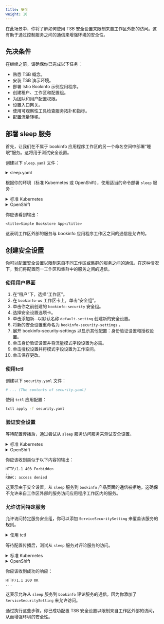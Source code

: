 ```yaml
---
title: 安全
weight: 10
---
```


在此场景中，你将了解如何使用 TSB 安全设置来限制来自工作区外部的访问。这有助于通过控制服务之间的通信来增强环境的安全性。

## 先决条件

在继续之前，请确保你已完成以下任务：

- 熟悉 TSB 概念。
- 安装 TSB 演示环境。
- 部署 Istio Bookinfo 示例应用程序。
- 创建租户、工作区和配置组。
- 为团队和用户配置权限。
- 设置入口网关。
- 使用可观察性工具检查服务拓扑和指标。
- 配置流量转移。

## 部署 sleep 服务

首先，让我们在不属于 bookinfo 应用程序工作区的另一个命名空间中部署“睡眠”服务。这将用于测试安全设置。

创建以下 `sleep.yaml` 文件：

<details>
  <summary>sleep.yaml</summary>

```yaml
# Copyright Istio Authors
#
#   Licensed under the Apache License, Version 2.0 (the "License");
#   you may not use this file except in compliance with the License.
#   You may obtain a copy of the License at
#
#       http://www.apache.org/licenses/LICENSE-2.0
#
#   Unless required by applicable law or agreed to in writing, software
#   distributed under the License is distributed on an "AS IS" BASIS,
#   WITHOUT WARRANTIES OR CONDITIONS OF ANY KIND, either express or implied.
#   See the License for the specific language governing permissions and
#   limitations under the License.

##################################################################################################
# Sleep service
##################################################################################################
apiVersion: v1
kind: ServiceAccount
metadata:
  name: sleep
---
apiVersion: v1
kind: Service
metadata:
  name: sleep
  labels:
    app: sleep
spec:
  ports:
  - port: 80
    name: http
  selector:
    app: sleep
---
apiVersion: apps/v1
kind: Deployment
metadata:
  name: sleep
spec:
  replicas: 1
  selector:
    matchLabels:
      app: sleep
  template:
    metadata:
      labels:
        app: sleep
    spec:
      serviceAccountName: sleep
      containers:
      - name: sleep
        image: governmentpaas/curl-ssl
        command: ["/bin/sleep", "3650d"]
        imagePullPolicy: IfNotPresent
        volumeMounts:
        - mountPath: /etc/sleep/tls
          name: secret-volume
      volumes:
      - name: secret-volume
        secret:
          secretName: sleep-secret
          optional: true
---
```

</details>

根据你的环境（标准 Kubernetes 或 OpenShift），使用适当的命令部署 `sleep` 服务：

<details>
<summary>标准 Kubernetes</summary>
```bash
kubectl create namespace sleep
kubectl label namespace sleep istio-injection=enabled --overwrite=true
kubectl apply -n sleep -f sleep.yaml
```

等待配置传播后，你可以从 `sleep` 服务 pod 调用 bookinfo 产品页面：

```bash
kubectl exec "$(kubectl get pod -l app=sleep -n sleep -o jsonpath={.items..metadata.name})" -c sleep -n sleep -- curl -s http://productpage.bookinfo:9080/productpage | grep -o "<title>.*</title>"
```

</details>

<details>
<summary>OpenShift</summary>

```bash
oc create namespace sleep
oc label namespace sleep istio-injection=enabled

cat <<EOF | oc -n sleep create -f -
apiVersion: "k8s.cni.cncf.io/v1"
kind: NetworkAttachmentDefinition
metadata:
  name: istio-cni
EOF

oc adm policy add-scc-to-group anyuid \
    system:serviceaccounts:sleep

oc apply -n sleep -f sleep.yaml
```

等待配置传播后，你可以从 `sleep` 服务 pod 调用 bookinfo 产品页面：

```bash{promptUser: Alice}
oc exec "$(oc get pod -l app=sleep -n sleep -o jsonpath={.items..metadata.name})" -c sleep -n sleep -- curl -s http://productpage.bookinfo:9080/productpage | grep -o "<title>.*</title>"
```

</details>

你应该看到输出：

```text
<title>Simple Bookstore App</title>
```

这表明工作区外部的服务与 bookinfo 应用程序工作区之间的通信是允许的。

## 创建安全设置

你可以配置安全设置以限制来自不同工作区或集群的服务之间的通信。在这种情况下，我们将配置同一工作区和集群中的服务之间的通信。

### 使用用户界面

1. 在“租户”下，选择“工作区”。
2. 在 `bookinfo-ws` 工作区卡上，单击“安全组”。
3. 单击你之前创建的 `bookinfo-security` 安全组。
4. 选择安全设置选项卡。
5. 单击添加新...以默认名称 `default-setting` 创建新的安全设置。
6. 将新的安全设置重命名为 `bookinfo-security-settings` 。
7. 展开 bookinfo-security-settings 以显示其他配置：身份验证设置和授权设置。
8. 单击身份验证设置并将流量模式字段设置为必需。
9. 单击授权设置并将模式字段设置为工作空间。
10.  单击保存更改。

### 使用tctl

创建以下 `security.yaml` 文件：

```yaml
# ... (The contents of security.yaml)
```

使用 `tctl` 应用配置：

```bash
tctl apply -f security.yaml
```

### 验证安全设置

等待配置传播后，通过尝试从 `sleep` 服务访问服务来测试安全设置。

<details>
<summary>标准 Kubernetes</summary>

```bash
kubectl exec "$(kubectl get pod -l app=sleep -n sleep -o jsonpath={.items..metadata.name})" -c sleep -n sleep -- curl http://productpage.bookinfo:9080/productpage -v
```

</details>

<details>
<summary>OpenShift</summary>

```bash
oc exec "$(oc get pod -l app=sleep -n sleep -o jsonpath={.items..metadata.name})" -c sleep -n sleep -- curl http://productpage.bookinfo:9080/productpage -v
```

</details>

你应该收到类似于以下内容的输出：

```text
HTTP/1.1 403 Forbidden
...
RBAC: access denied
```

这表示由于安全设置，从 `sleep` 服务到 `bookinfo` 产品页面的通信被拒绝。这确保不允许来自工作区外部的服务访问应用程序工作区内的服务。

### 允许访问特定服务

允许访问特定服务安全组，你可以添加 `ServiceSecuritySetting` 来覆盖该服务的规则。

<details>
<summary>使用 tctl</summary>

创建以下 `service-security.yaml` 文件：

```yaml
apiVersion: security.tsb.tetrate.io/v2
kind: ServiceSecuritySetting
metadata:
  organization: tetrate
  name: bookinfo-allow-reviews
  group: bookinfo-security
  workspace: bookinfo-ws
  tenant: tetrate
spec:
  service: bookinfo/reviews.bookinfo.svc.cluster.local
  settings:
    authenticationSettings:
      trafficMode: REQUIRED
    authorization:
      mode: CLUSTER
```

使用 `tctl` 应用配置：

```bash
tctl apply -f service-security.yaml
```

</details>

等待配置传播后，测试从 `sleep` 服务对评论服务的访问。

<details>
<summary>标准 Kubernetes</summary>

```bash
kubectl exec "$(kubectl get pod -l app=sleep -n sleep -o jsonpath={.items..metadata.name})" -c sleep -n sleep -- curl http://reviews.bookinfo:9080/reviews/0 -v
```

</details>

<details>
<summary>OpenShift</summary>

```bash
oc exec "$(oc get pod -l app=sleep -n sleep -o jsonpath={.items..metadata.name})" -c sleep -n sleep -- curl http://reviews.bookinfo:9080/reviews/0 -v
```

</details>

你应该收到成功的响应：

```text
HTTP/1.1 200 OK
...
```

这表示允许从 `sleep` 服务到 `bookinfo` 评论服务的通信，因为你添加了 `ServiceSecuritySetting` 来允许访问。

通过执行这些步骤，你已成功配置 TSB 安全设置以限制来自工作区外部的访问，从而增强环境的安全性。

